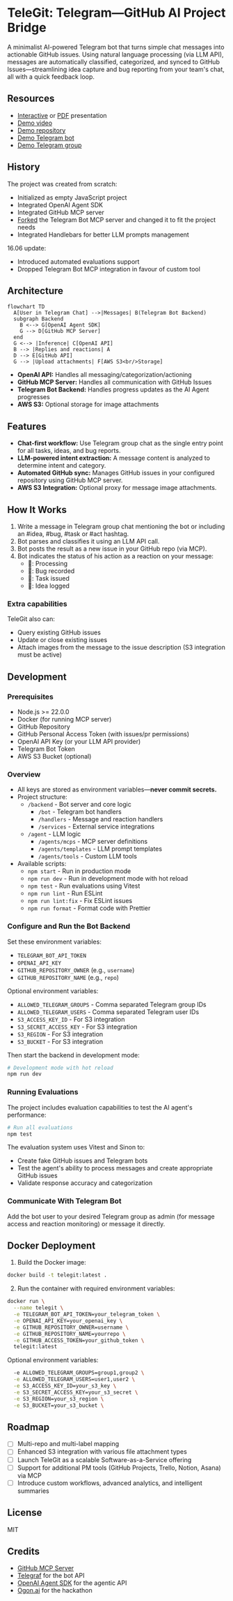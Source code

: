 # TeleGit: Telegram—GitHub AI Project Bridge

A minimalist AI-powered Telegram bot that turns simple chat messages into actionable GitHub issues. Using natural language processing (via LLM API), messages are automatically classified, categorized, and synced to GitHub Issues—streamlining idea capture and bug reporting from your team's chat, all with a quick feedback loop.

## Resources

- [Interactive](https://gamma.app/docs/TeleGit-AI-Powered-Project-Management-in-Telegram-i7hfn8yexjw8zhq) or [PDF](https://disk.yandex.ru/i/K6cxHc_LbqZP8Q) presentation
- [Demo video](https://disk.yandex.ru/i/TDxsHprmG1yQtQ)
- [Demo repository](https://github.com/BruiseBane/demo/issues)
- [Demo Telegram bot](https://t.me/my_awesome_chat_gpt_bot)
- [Demo Telegram group](https://t.me/+YrcxXf5it1ZkYWMy)

## History

The project was created from scratch:

- Initialized as empty JavaScript project
- Integrated OpenAI Agent SDK
- Integrated GitHub MCP server
- [Forked](https://github.com/imajus/telegram-bot-mcp-server) the Telegram Bot MCP server and changed it to fit the project needs
- Integrated Handlebars for better LLM prompts management

16\.06 update:

- Introduced automated evaluations support
- Dropped Telegram Bot MCP integration in favour of custom tool

## Architecture

```mermaid
flowchart TD
  A[User in Telegram Chat] -->|Messages| B(Telegram Bot Backend)
  subgraph Backend
    B <--> G[OpenAI Agent SDK]
    G --> D[GitHub MCP Server]
  end
  G <--> |Inference| C[OpenAI API]
  B --> |Replies and reactions| A
  D --> E[GitHub API]
  G --> |Upload attachments| F[AWS S3<br/>Storage]
```

- **OpenAI API:** Handles all messaging/categorization/actioning
- **GitHub MCP Server:** Handles all communication with GitHub Issues
- **Telegram Bot Backend:** Handles progress updates as the AI Agent progresses
- **AWS S3:** Optional storage for image attachments

## Features

- **Chat-first workflow:** Use Telegram group chat as the single entry point for all tasks, ideas, and bug reports.
- **LLM-powered intent extraction:** A message content is analyzed to determine intent and category.
- **Automated GitHub sync:** Manages GitHub issues in your configured repository using GitHub MCP server.
- **AWS S3 Integration:** Optional proxy for message image attachments.

## How It Works

1. Write a message in Telegram group chat mentioning the bot or including an #idea, #bug, #task or #act hashtag.
1. Bot parses and classifies it using an LLM API call.
1. Bot posts the result as a new issue in your GitHub repo (via MCP).
1. Bot indicates the status of his action as a reaction on your message:
   - 👀: Processing
   - 👾: Bug recorded
   - 🫡: Task issued
   - 🦄: Idea logged

### Extra capabilities

TeleGit also can:

- Query existing GitHub issues
- Update or close existing issues
- Attach images from the message to the issue description (S3 integration must be active)

## Development

### Prerequisites

- Node.js >= 22.0.0
- Docker (for running MCP server)
- GitHub Repository
- GitHub Personal Access Token (with issues/pr permissions)
- OpenAI API Key (or your LLM API provider)
- Telegram Bot Token
- AWS S3 Bucket (optional)

### Overview

- All keys are stored as environment variables—**never commit secrets.**
- Project structure:
  - `/backend` - Bot server and core logic
    - `/bot` - Telegram bot handlers
    - `/handlers` - Message and reaction handlers
    - `/services` - External service integrations
  - `/agent` - LLM logic
    - `/agents/mcps` - MCP server definitions
    - `/agents/templates` - LLM prompt templates
    - `/agents/tools` - Custom LLM tools
- Available scripts:
  - `npm start` - Run in production mode
  - `npm run dev` - Run in development mode with hot reload
  - `npm test` - Run evaluations using Vitest
  - `npm run lint` - Run ESLint
  - `npm run lint:fix` - Fix ESLint issues
  - `npm run format` - Format code with Prettier

### Configure and Run the Bot Backend

Set these environment variables:

- `TELEGRAM_BOT_API_TOKEN`
- `OPENAI_API_KEY`
- `GITHUB_REPOSITORY_OWNER` (e.g., `username`)
- `GITHUB_REPOSITORY_NAME` (e.g., `repo`)

Optional environment variables:

- `ALLOWED_TELEGRAM_GROUPS` - Comma separated Telegram group IDs
- `ALLOWED_TELEGRAM_USERS` - Comma separated Telegram user IDs
- `S3_ACCESS_KEY_ID` - For S3 integration
- `S3_SECRET_ACCESS_KEY` - For S3 integration
- `S3_REGION` - For S3 integration
- `S3_BUCKET` - For S3 integration

Then start the backend in development mode:

```bash
# Development mode with hot reload
npm run dev
```

### Running Evaluations

The project includes evaluation capabilities to test the AI agent's performance:

```bash
# Run all evaluations
npm test
```

The evaluation system uses Vitest and Sinon to:

- Create fake GitHub issues and Telegram bots
- Test the agent's ability to process messages and create appropriate GitHub issues
- Validate response accuracy and categorization

### Communicate With Telegram Bot

Add the bot user to your desired Telegram group as admin (for message access and reaction monitoring) or message it directly.

## Docker Deployment

1. Build the Docker image:

```bash
docker build -t telegit:latest .
```

2. Run the container with required environment variables:

```bash
docker run \
  --name telegit \
  -e TELEGRAM_BOT_API_TOKEN=your_telegram_token \
  -e OPENAI_API_KEY=your_openai_key \
  -e GITHUB_REPOSITORY_OWNER=username \
  -e GITHUB_REPOSITORY_NAME=yourrepo \
  -e GITHUB_ACCESS_TOKEN=your_github_token \
  telegit:latest
```

Optional environment variables:

```bash
  -e ALLOWED_TELEGRAM_GROUPS=group1,group2 \
  -e ALLOWED_TELEGRAM_USERS=user1,user2 \
  -e S3_ACCESS_KEY_ID=your_s3_key \
  -e S3_SECRET_ACCESS_KEY=your_s3_secret \
  -e S3_REGION=your_s3_region \
  -e S3_BUCKET=your_s3_bucket \
```

## Roadmap

- [ ] Multi-repo and multi-label mapping
- [ ] Enhanced S3 integration with various file attachment types
- [ ] Launch TeleGit as a scalable Software-as-a-Service offering
- [ ] Support for additional PM tools (GitHub Projects, Trello, Notion, Asana) via MCP
- [ ] Introduce custom workflows, advanced analytics, and intelligent summaries

## License

MIT

## Credits

- [GitHub MCP Server](https://github.com/github/github-mcp-server)
- [Telegraf](https://www.npmjs.com/package/telegraf) for the bot API
- [OpenAI Agent SDK](https://github.com/openai/openai-agents-js) for the agentic API
- [Ogon.ai](https://ogon.ai) for the hackathon
